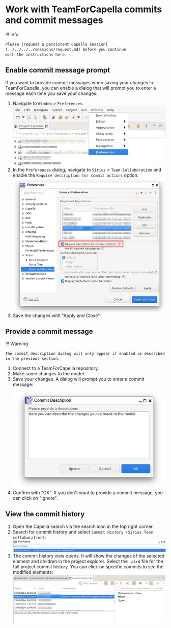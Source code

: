 <!--
 ~ SPDX-FileCopyrightText: Copyright DB InfraGO AG and contributors
 ~ SPDX-License-Identifier: Apache-2.0
 -->

# Work with TeamForCapella commits and commit messages

!!! Info

    Please [request a persistent Capella session](../../../../sessions/request.md) before you continue
    with the instructions here.

## Enable commit message prompt

If you want to provide commit messages when saving your changes in
TeamForCapella, you can enable a dialog that will prompt you to enter a message
each time you save your changes:

1. Navigate to `Window` > `Preferences`: <br>
   ![Preferences menu](./open-preferences.png)
1. In the `Preferences` dialog, navigate to `Sirius` > `Team Collaboration` and
   enable the `Require description for commit actions` option: <br>
   ![Sirius Team Collaboration Options](./enable-description-for-commits.png)
1. Save the changes with "Apply and Close".

## Provide a commit message

!!! Warning

    The commit description dialog will only appear if enabled as described in the previous section.

1. Connect to a TeamForCapella repository.
1. Make some changes to the model.
1. Save your changes. A dialog will prompt you to enter a commit message:
   ![Commit message dialog](./enter-commit-message.png)
1. Confirm with "OK". If you don't want to provide a commit message, you can
   click on "Ignore".

## View the commit history

1. Open the Capella search via the search icon in the top right corner.
1. Search for commit history and select
   `Commit History (Sirius Team collaboration)`: <br>
   ![Capella search for commit history](./commit-history-search.png)
1. The commit history view opens. It will show the changes of the selected
   element and children in the project explorer. Select the `.aird` file for
   the full project commit history. You can click on specific commits to see
   the modified elements: <br>
   ![Commit History view](./commit-history-view.png)

